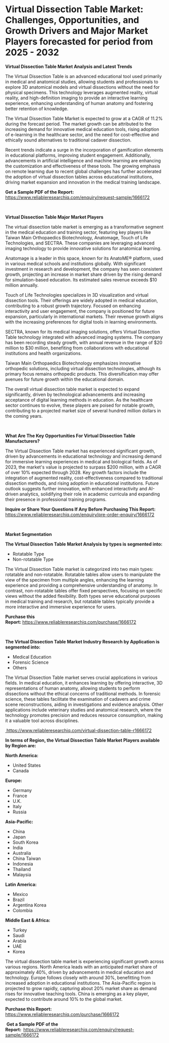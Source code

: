 <p><h1>Virtual Dissection Table Market: Challenges, Opportunities, and Growth Drivers and Major Market Players forecasted for period from 2025 - 2032</h1></p><p><strong>Virtual Dissection Table Market Analysis and Latest Trends</strong></p>
<p><p>The Virtual Dissection Table is an advanced educational tool used primarily in medical and anatomical studies, allowing students and professionals to explore 3D anatomical models and virtual dissections without the need for physical specimens. This technology leverages augmented reality, virtual reality, and high-definition imaging to provide an interactive learning experience, enhancing understanding of human anatomy and fostering better retention of knowledge.</p><p>The Virtual Dissection Table Market is expected to grow at a CAGR of 11.2% during the forecast period. The market growth can be attributed to the increasing demand for innovative medical education tools, rising adoption of e-learning in the healthcare sector, and the need for cost-effective and ethically sound alternatives to traditional cadaver dissection. </p><p>Recent trends indicate a surge in the incorporation of gamification elements in educational platforms, improving student engagement. Additionally, advancements in artificial intelligence and machine learning are enhancing the customization and effectiveness of these tools. The growing emphasis on remote learning due to recent global challenges has further accelerated the adoption of virtual dissection tables across educational institutions, driving market expansion and innovation in the medical training landscape.</p></p>
<p><strong>Get a Sample PDF of the Report:&nbsp;</strong> <a href="https://www.reliableresearchiq.com/enquiry/request-sample/1666172?utm_campaign=3534&utm_medium=2&utm_source=Github&utm_content=ia&utm_term=17042025&utm_id=virtual-dissection-table">https://www.reliableresearchiq.com/enquiry/request-sample/1666172</a></p>
<p>&nbsp;</p>
<p><strong>Virtual Dissection Table Major Market Players</strong></p>
<p><p>The virtual dissection table market is emerging as a transformative segment in the medical education and training sector, featuring key players like Taiwan Main Orthopaedics Biotechnology, Anatomage, Touch of Life Technologies, and SECTRA. These companies are leveraging advanced imaging technology to provide innovative solutions for anatomical learning.</p><p>Anatomage is a leader in this space, known for its AnatoME® platform, used in various medical schools and institutions globally. With significant investment in research and development, the company has seen consistent growth, projecting an increase in market share driven by the rising demand for simulation-based education. Its estimated sales revenue exceeds $10 million annually.</p><p>Touch of Life Technologies specializes in 3D visualization and virtual dissection tools. Their offerings are widely adopted in medical education, contributing to a robust growth trajectory. Focused on enhancing interactivity and user engagement, the company is positioned for future expansion, particularly in international markets. Their revenue growth aligns with the increasing preferences for digital tools in learning environments.</p><p>SECTRA, known for its medical imaging solutions, offers Virtual Dissection Table technology integrated with advanced imaging systems. The company has been recording steady growth, with annual revenue in the range of $20 million to $30 million, benefiting from collaborations with educational institutions and health organizations. </p><p>Taiwan Main Orthopaedics Biotechnology emphasizes innovative orthopedic solutions, including virtual dissection technologies, although its primary focus remains orthopedic products. This diversification may offer avenues for future growth within the educational domain.</p><p>The overall virtual dissection table market is expected to expand significantly, driven by technological advancements and increasing acceptance of digital learning methods in education. As the healthcare sector continues to evolve, these players are poised for notable growth, contributing to a projected market size of several hundred million dollars in the coming years.</p></p>
<p>&nbsp;</p>
<p><strong>What Are The Key Opportunities For Virtual Dissection Table Manufacturers?</strong></p>
<p><p>The Virtual Dissection Table market has experienced significant growth, driven by advancements in educational technology and increasing demand for immersive learning experiences in medical and biological fields. As of 2023, the market's value is projected to surpass $200 million, with a CAGR of over 10% expected through 2028. Key growth factors include the integration of augmented reality, cost-effectiveness compared to traditional dissection methods, and rising adoption in educational institutions. Future outlook suggests further innovation, with enhanced interactivity and AI-driven analytics, solidifying their role in academic curricula and expanding their presence in professional training programs.</p></p>
<p><strong>Inquire or Share Your Questions If Any Before Purchasing This Report:</strong> <a href="https://www.reliableresearchiq.com/enquiry/pre-order-enquiry/1666172?utm_campaign=3534&utm_medium=2&utm_source=Github&utm_content=ia&utm_term=17042025&utm_id=virtual-dissection-table">https://www.reliableresearchiq.com/enquiry/pre-order-enquiry/1666172</a></p>
<p>&nbsp;</p>
<p><strong>Market Segmentation</strong></p>
<p><strong>The Virtual Dissection Table Market Analysis by types is segmented into:</strong></p>
<p><ul><li>Rotatable Type</li><li>Non-rotatable Type</li></ul></p>
<p><p>The Virtual Dissection Table market is categorized into two main types: rotatable and non-rotatable. Rotatable tables allow users to manipulate the view of the specimen from multiple angles, enhancing the learning experience and providing a comprehensive understanding of anatomy. In contrast, non-rotatable tables offer fixed perspectives, focusing on specific views without the added flexibility. Both types serve educational purposes in medical training and research, but rotatable tables typically provide a more interactive and immersive experience for users.</p></p>
<p><strong>Purchase this Report:&nbsp;</strong><a href="https://www.reliableresearchiq.com/purchase/1666172?utm_campaign=3534&utm_medium=2&utm_source=Github&utm_content=ia&utm_term=17042025&utm_id=virtual-dissection-table">https://www.reliableresearchiq.com/purchase/1666172</a></p>
<p>&nbsp;</p>
<p><strong>The Virtual Dissection Table Market Industry Research by Application is segmented into:</strong></p>
<p><ul><li>Medical Education</li><li>Forensic Science</li><li>Others</li></ul></p>
<p><p>The Virtual Dissection Table market serves crucial applications in various fields. In medical education, it enhances learning by offering interactive, 3D representations of human anatomy, allowing students to perform dissections without the ethical concerns of traditional methods. In forensic science, these tables facilitate the examination of cadavers and crime scene reconstructions, aiding in investigations and evidence analysis. Other applications include veterinary studies and anatomical research, where the technology promotes precision and reduces resource consumption, making it a valuable tool across disciplines.</p></p>
<p><a href="https://www.reliableresearchiq.com/virtual-dissection-table-r1666172?utm_campaign=3534&utm_medium=2&utm_source=Github&utm_content=ia&utm_term=17042025&utm_id=virtual-dissection-table">&nbsp;https://www.reliableresearchiq.com/virtual-dissection-table-r1666172</a></p>
<p><strong>In terms of Region, the Virtual Dissection Table Market Players available by Region are:</strong></p>
<p>
    <p> <strong> North America: </strong>
        <ul>
            <li>United States</li>
            <li>Canada</li>
        </ul>
        </p> 
    <p> <strong> Europe: </strong>
        <ul>
            <li>Germany</li>
            <li>France</li>
            <li>U.K.</li>
            <li>Italy</li>
            <li>Russia</li>
        </ul>
        </p> 
    <p> <strong> Asia-Pacific: </strong>
        <ul>
            <li>China</li>
            <li>Japan</li>
            <li>South Korea</li>
            <li>India</li>
            <li>Australia</li>
            <li>China Taiwan</li>
            <li>Indonesia</li>
            <li>Thailand</li>
            <li>Malaysia</li>
        </ul>
        </p> 
    <p> <strong> Latin America: </strong>
        <ul>
            <li>Mexico</li>
            <li>Brazil</li>
            <li>Argentina Korea</li>
            <li>Colombia</li>
        </ul>
        </p> 
    <p> <strong> Middle East & Africa: </strong>
        <ul>
            <li>Turkey</li>
            <li>Saudi</li>
            <li>Arabia</li>
            <li>UAE</li>
            <li>Korea</li>
        </ul>
    </p>
    </p>
<p><p>The virtual dissection table market is experiencing significant growth across various regions. North America leads with an anticipated market share of approximately 40%, driven by advancements in medical education and technology. Europe follows closely with around 30%, benefitting from increased adoption in educational institutions. The Asia-Pacific region is projected to grow rapidly, capturing about 20% market share as demand rises for innovative teaching tools. China is emerging as a key player, expected to contribute around 10% to the global market.</p></p>
<p><strong>Purchase this Report: </strong><a href="https://www.reliableresearchiq.com/purchase/1666172?utm_campaign=3534&utm_medium=2&utm_source=Github&utm_content=ia&utm_term=17042025&utm_id=virtual-dissection-table">https://www.reliableresearchiq.com/purchase/1666172</a></p>
<p>&nbsp;<strong>Get a Sample PDF of the Report:&nbsp;&nbsp;</strong><a href="https://www.reliableresearchiq.com/enquiry/request-sample/1666172?utm_campaign=3534&utm_medium=2&utm_source=Github&utm_content=ia&utm_term=17042025&utm_id=virtual-dissection-table">https://www.reliableresearchiq.com/enquiry/request-sample/1666172</a></p>
<p><strong></strong></p>
<p><p></p><p></p><p></p></p>